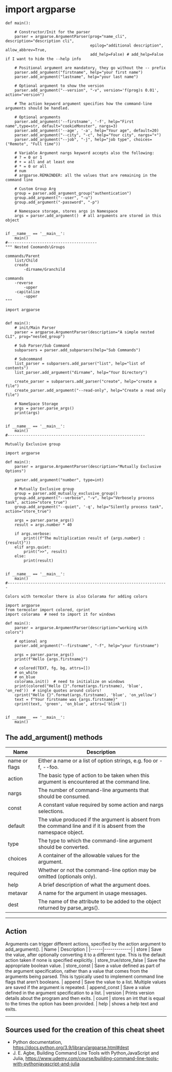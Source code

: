# import argparse
````
def main():

    # Constructor/Init for the parser
    parser = argparse.ArgumentParser(prog="name_cli", description="description cli",
                                     epilog="additional description", allow_abbrev=True,
                                     add_help=False) # add_help=False if I want to hide the --help info
    
    # Positional argument are mandatory, they go without the -- prefix
    parser.add_argument("firstname", help="your first name")
    parser.add_argument("lastname", help="your last name")
    
    # Optional argument to show the version
    parser.add_argument("--version", "-v", version='f(prog)s 0.01', action="version")
    
    # The action keyword argument specifies how the command-line arguments should be handled. 
    
    # Optional arguments
    parser.add_argument('--firstname', '-f', help="First name",type=str, default="cookieMonster", nargs=3)
    parser.add_argument('--age', '-a', help="Your age", default=20)
    parser.add_argument("--city", "-c", help="Your city", nargs="+")
    parser.add_argument("--job", "-j", help="job type", choices=("Remote", "Full time"))
    
    # Variable Argument nargs keyword accepts also the following:
    # ? = 0 or 1
    # + = all and at least one
    # * = 0 or all
    # num
    # argparse.REMAINDER: all the values that are remaining in the command line
    
    # Custom Group Arg
    group = parser.add_argument_group("authentication")
    group.add_argument("--user", "-u")
    group.add_argument("-password", "-p")
    
    # Namespace storage, stores args in Namespace
    args = parser.add_argument()  # all arguments are stored in this object


if __name__ == '__main__':
    main()
#--------------------------------------- 
""" Nested Coomands\Groups

commands/Parent
    list/Child
    create
        -dirname/Granchild

commands
    -reverse
        -upper
    -capitalize
        -upper
"""

import argparse


def main():
    # init/Main Parser
    parser = argparse.ArgumentParser(description="A simple nested CLI", prog="nested_group")

    # Sub Parser/Sub Command
    subparsers = parser.add_subparsers(help="Sub Commands")

    # Subcommand
    list_parser = subparsers.add_parser("list", help="list of contents")
    list_parser.add_argument("dirname", help="Your Directory")

    create_parser = subparsers.add_parser("create", help="create a file")
    create_parser.add_argument("--read-only", help="Create a read only file")

    # NameSpace Storage
    args = parser.parse_args()
    print(args)


if __name__ == '__main__':
    main()
#------------------------------------------------------------

Mutually Exclusive group

import argparse

def main():
    parser = argparse.ArgumentParser(description="Mutually Exclusive Options")

    parser.add_argument("number", type=int)

    # Mutually Exclusive group
    group = parser.add_mutually_exclusive_group()
    group.add_argument("--verbose", "-v", help="Verbosely process task", action="store_true")
    group.add_argument("--quiet", '-q', help="Silently process task", action="store_true")

    args = parser.parse_args()
    result = args.number * 40
    
    if args.verbose:
        print((f"The multiplication result of {args.number} : {result}"))
    elif args.quiet:
        print(">>", result)
    else:
        print(result)


if __name__ == '__main__':
    main()
#----------------------------------------------------------------------

Colors with termcolor there is also Colorama for adding colors

import argparse
from termcolor import colored, cprint
import colorama  # need to import it for windows

def main():
    parser = argparse.ArgumentParser(description="working with colors")

    # optional arg
    parser.add_argument("--firstname", "-f", help="your firstname")

    args = parser.parse_args()
    print(f"Hello {args.firstname}")

    # colored(TEXT, fg, bg, attrs=[])
    # on_white
    # on_blue
    colorama.init()  # need to initialize on windows
    print(colored("Hello {}".format(args.firstname), 'blue', 'on_red'))  # single quotes around colors!
    cprint("Hello {}".format(args.firstname), 'blue', 'on_yellow') 
    text = f"Your firstname was {args.firstname}"
    cprint(text, 'green', 'on_blue', attrs=['blink'])


if __name__ == '__main__':
    main()
````

## The add_argument() methods
| Name | Description |
|------|-------------|
| name or flags | Either a name or a list of option strings, e.g. foo or -f, --foo.
| action | The basic type of action to be taken when this argument is encountered at the command line.
| nargs | The number of command-line arguments that should be consumed.
| const | A constant value required by some action and nargs selections.
| default | The value produced if the argument is absent from the command line and if it is absent from the namespace object.
| type | The type to which the command-line argument should be converted.
| choices | A container of the allowable values for the argument.
| required | Whether or not the command-line option may be omitted (optionals only).
| help | A brief description of what the argument does.
| metavar | A name for the argument in usage messages.
| dest | The name of the attribute to be added to the object returned by parse_args().
___
## Action

Arguments can trigger different actions, specified by the action argument to add_argument().
| Name | Description |
|------|-------------|
| store | Save the value, after optionally converting it to a different type. This is the default action taken if none is specified explicitly.
| store_true/store_false | Save the appropriate boolean value.
| store_const | Save a value defined as part of the argument specification, rather than a value that comes from the arguments being parsed. This is typically used to implement command line flags that aren’t booleans.
| append | Save the value to a list. Multiple values are saved if the argument is repeated.
| append_const | Save a value defined in the argument specification to a list.
| version | Prints version details about the program and then exits.
| count | stores an int that is equal to the times the option has been provided.
| help | shows a help text and exits.
___
## Sources used for the creation of this cheat sheet
- Python documentation, https://docs.python.org/3.9/library/argparse.html#dest
- J. E. Agbe, Building Command Line Tools with Python,JavaScript and Julia, https://www.udemy.com/course/building-command-line-tools-with-pythonjavascript-and-julia
